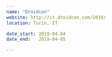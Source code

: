 ```yaml
---
name: "Droidcon"
website: http://it.droidcon.com/2019/
location: Turin, IT

date_start: 2019-04-04
date_end:   2019-04-05

---
```

